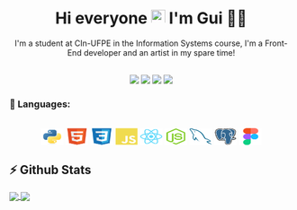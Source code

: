 <h1 align='center'>
  Hi everyone <img src="https://media.giphy.com/media/hvRJCLFzcasrR4ia7z/giphy.gif" height="25px" width="25px"> I'm Gui 👨‍💻 
</h1>
<p align='center'>
I'm a student at CIn-UFPE in the Information Systems course, I'm a Front-End developer and an artist in my spare time!
</p>

<br />



<div align="center"> 
  <a align="center" href="https://www.behance.net/guipessoa" target="_blank"><img src="https://img.shields.io/badge/-Behance-blue?style=for-the-badge&logo=behance&logoColor=white" target="_blank"></a>
  <a align="center" href="https://www.instagram.com/gui.cpessoa/" target="_blank"><img src="https://img.shields.io/badge/-Instagram-%23E4405F?style=for-the-badge&logo=instagram&logoColor=white" target="_blank"></a>
 	<a align="center" href="https://www.artstation.com/guipessoa" target="_blank"><img src="https://img.shields.io/badge/-Artstation-3a464b?style=for-the-badge&logo=Sololearn&logoColor=white" target="_blank"></a>
  <a align="center" href = "mailto:guilhermecaioramos50@gmail.com"><img src="https://img.shields.io/badge/-Gmail-%23333?style=for-the-badge&logo=gmail&logoColor=white" target="_blank"></a>
  
</div>




 
### :rocket: Languages:
<div align="center" style="display: inline_block"><br>
   <img align="center" alt="HTML" height="30" width="40" src="https://raw.githubusercontent.com/devicons/devicon/master/icons/python/python-original.svg">
  <img align="center" alt="HTML" height="30" width="40" src="https://raw.githubusercontent.com/devicons/devicon/master/icons/html5/html5-original.svg">
  <img align="center" alt="CSS" height="30" width="40" src="https://raw.githubusercontent.com/devicons/devicon/master/icons/css3/css3-original.svg">
  <img align="center" alt="Js" height="30" width="40" src="https://raw.githubusercontent.com/devicons/devicon/master/icons/javascript/javascript-plain.svg">
  <img align="center" alt="React" height="30" width="40" src="https://raw.githubusercontent.com/devicons/devicon/master/icons/react/react-original.svg">
  <img align="center" alt="Nodejs" height="30" width="40" src="https://raw.githubusercontent.com/devicons/devicon/master/icons/nodejs/nodejs-original.svg">
  <img align="center" alt="Mongodb" height="30" width="40" src="https://raw.githubusercontent.com/devicons/devicon/master/icons/mysql/mysql-original.svg">
 <img align="center" alt="Postgresql" height="30" width="40" src="https://raw.githubusercontent.com/devicons/devicon/master/icons/postgresql/postgresql-original.svg">
 <img align="center" alt="Figma" height="30" width="40" src="https://raw.githubusercontent.com/devicons/devicon/master/icons/figma/figma-original.svg">
</div>
  
##


## ⚡ Github Stats 
<a href="https://github.com/anuraghazra/github-readme-stats">
  <img align="center" height=120  src="https://github-readme-stats.vercel.app/api?username=GuiCPessoa&show_icons=true&theme=radical&repo=convoychat" />
</a>
<a href="https://github.com/anuraghazra/convoychat">
  <img align="center" height=120  src="https://github-readme-stats.vercel.app/api/top-langs?username=GuiCPessoa&layout=compact&langs_count=8&card_width=320&theme=radical&repo=convoychat" />
</a>




